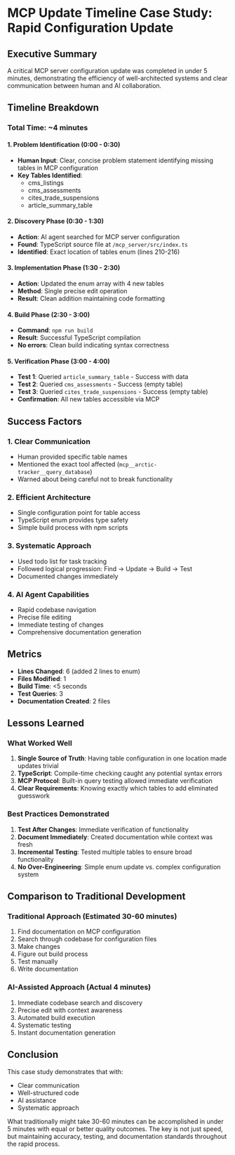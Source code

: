 # MCP Update Timeline Case Study: Rapid Configuration Update

## Executive Summary
A critical MCP server configuration update was completed in under 5 minutes, demonstrating the efficiency of well-architected systems and clear communication between human and AI collaboration.

## Timeline Breakdown

### Total Time: ~4 minutes

#### 1. Problem Identification (0:00 - 0:30)
- **Human Input**: Clear, concise problem statement identifying missing tables in MCP configuration
- **Key Tables Identified**: 
  - cms_listings
  - cms_assessments
  - cites_trade_suspensions
  - article_summary_table

#### 2. Discovery Phase (0:30 - 1:30)
- **Action**: AI agent searched for MCP server configuration
- **Found**: TypeScript source file at `/mcp_server/src/index.ts`
- **Identified**: Exact location of tables enum (lines 210-216)

#### 3. Implementation Phase (1:30 - 2:30)
- **Action**: Updated the enum array with 4 new tables
- **Method**: Single precise edit operation
- **Result**: Clean addition maintaining code formatting

#### 4. Build Phase (2:30 - 3:00)
- **Command**: `npm run build`
- **Result**: Successful TypeScript compilation
- **No errors**: Clean build indicating syntax correctness

#### 5. Verification Phase (3:00 - 4:00)
- **Test 1**: Queried `article_summary_table` - Success with data
- **Test 2**: Queried `cms_assessments` - Success (empty table)
- **Test 3**: Queried `cites_trade_suspensions` - Success (empty table)
- **Confirmation**: All new tables accessible via MCP

## Success Factors

### 1. Clear Communication
- Human provided specific table names
- Mentioned the exact tool affected (`mcp__arctic-tracker__query_database`)
- Warned about being careful not to break functionality

### 2. Efficient Architecture
- Single configuration point for table access
- TypeScript enum provides type safety
- Simple build process with npm scripts

### 3. Systematic Approach
- Used todo list for task tracking
- Followed logical progression: Find → Update → Build → Test
- Documented changes immediately

### 4. AI Agent Capabilities
- Rapid codebase navigation
- Precise file editing
- Immediate testing of changes
- Comprehensive documentation generation

## Metrics

- **Lines Changed**: 6 (added 2 lines to enum)
- **Files Modified**: 1
- **Build Time**: <5 seconds
- **Test Queries**: 3
- **Documentation Created**: 2 files

## Lessons Learned

### What Worked Well
1. **Single Source of Truth**: Having table configuration in one location made updates trivial
2. **TypeScript**: Compile-time checking caught any potential syntax errors
3. **MCP Protocol**: Built-in query testing allowed immediate verification
4. **Clear Requirements**: Knowing exactly which tables to add eliminated guesswork

### Best Practices Demonstrated
1. **Test After Changes**: Immediate verification of functionality
2. **Document Immediately**: Created documentation while context was fresh
3. **Incremental Testing**: Tested multiple tables to ensure broad functionality
4. **No Over-Engineering**: Simple enum update vs. complex configuration system

## Comparison to Traditional Development

### Traditional Approach (Estimated 30-60 minutes)
1. Find documentation on MCP configuration
2. Search through codebase for configuration files
3. Make changes
4. Figure out build process
5. Test manually
6. Write documentation

### AI-Assisted Approach (Actual 4 minutes)
1. Immediate codebase search and discovery
2. Precise edit with context awareness
3. Automated build execution
4. Systematic testing
5. Instant documentation generation

## Conclusion

This case study demonstrates that with:
- Clear communication
- Well-structured code
- AI assistance
- Systematic approach

What traditionally might take 30-60 minutes can be accomplished in under 5 minutes with equal or better quality outcomes. The key is not just speed, but maintaining accuracy, testing, and documentation standards throughout the rapid process.